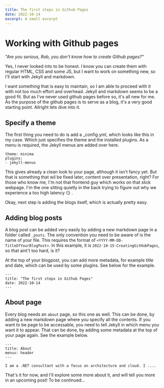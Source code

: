 ```yaml
---
title: The first steps in Github Pages
date: 2022-10-14    
excerpt: A small excerpt
---
```

# Working with Github pages

_"Are you serious, Rob, you don't know how to create Github pages?"_

Yes, I never looked into to be honest. I know you can create them with regular HTML, CSS and some JS, but I want to work on something new, so I'll start with Jekyll and markdown. 

I want something that is easy to maintain, so I am able to proceed with it with not too much effort and overhead. Jekyll and markdown seems to be a good fit. But as I've never used github pages before so, it's all new for me. As the purpose of the github pages is to serve as a blog, it's a very good starting point. Allright lets dive into it. 

## Specify a theme

The first thing you need to do is add a _config.yml, which looks like this in my case. Which just specifies the theme and the installed plugins. As a menu is required, the Jekyll menus are added over here. 

````
theme: minima
plugins:
- jekyll-menus
````

This gives already a clean look to your page, although it isn't fancy yet. But that is something that wil be fixed later, content over presentation, right? For those who know me, I'm not that frontend guy which works on that slick webpage. I'm the one sitting quietly in the back trying to figure out why we experience a too high latency :smirk: . 

Okay, next step is adding the blogs itself, which is actually pretty easy. 

## Adding blog posts

A blog post can be added very easily by adding a new markdown page in a folder called ``_posts``. The only convention you need to be aware of is the name of your file. This requires the format of ``<YYYY-MM-DD-TitleOfYourBlogPost>``. In this example, it is  ``2022-10-15-CreatingGitHubPages``, so that aint't too hard, is it? 

At the top of your blogpost, you can add more metadata, for example title and date, which can be used by some plugins. See below for the example. 

````
---
title: "The first steps in Github Pages"
date: 2022-10-14
---
````

## About page
Every blog needs an ``about`` page, so this one as well. This can be done, by adding a new markdown page where you specify all the contents. 
If you want to be page to be accessable, you need to tell Jekyll in which menu you want it to appear. That can be done, by adding some metadata at the top of your page again. See the example below.

````
---
title: About
menus: header
---

I am a .NET consultant with a focus on architecture and cloud. I ....
````
That's it for now, and I'll explore some more about it, and will tell you more in an upcoming post! To be continued...